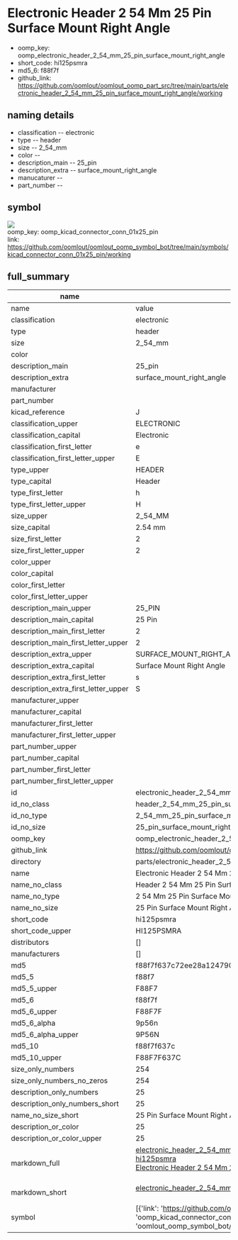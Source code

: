 # Electronic Header 2 54 Mm 25 Pin Surface Mount Right Angle

  
* oomp_key: oomp_electronic_header_2_54_mm_25_pin_surface_mount_right_angle 
* short_code: hi125psmra
* md5_6: f88f7f  
* github_link: https://github.com/oomlout/oomlout_oomp_part_src/tree/main/parts/electronic_header_2_54_mm_25_pin_surface_mount_right_angle/working  
## naming details
* classification -- electronic
* type -- header
* size -- 2_54_mm
* color -- 
* description_main -- 25_pin
* description_extra -- surface_mount_right_angle
* manucaturer -- 
* part_number -- 



## symbol

![](symbol/{index}/working/working_600.png)  
oomp_key: oomp_kicad_connector_conn_01x25_pin  
link: https://github.com/oomlout/oomlout_oomp_symbol_bot/tree/main/symbols/kicad_connector_conn_01x25_pin/working  


## full_summary
| name | value | 
| --- | --- | 
| name | value | 
| classification | electronic | 
| type | header | 
| size | 2_54_mm | 
| color |  | 
| description_main | 25_pin | 
| description_extra | surface_mount_right_angle | 
| manufacturer |  | 
| part_number |  | 
| kicad_reference | J | 
| classification_upper | ELECTRONIC | 
| classification_capital | Electronic | 
| classification_first_letter | e | 
| classification_first_letter_upper | E | 
| type_upper | HEADER | 
| type_capital | Header | 
| type_first_letter | h | 
| type_first_letter_upper | H | 
| size_upper | 2_54_MM | 
| size_capital | 2.54 mm | 
| size_first_letter | 2 | 
| size_first_letter_upper | 2 | 
| color_upper |  | 
| color_capital |  | 
| color_first_letter |  | 
| color_first_letter_upper |  | 
| description_main_upper | 25_PIN | 
| description_main_capital | 25 Pin | 
| description_main_first_letter | 2 | 
| description_main_first_letter_upper | 2 | 
| description_extra_upper | SURFACE_MOUNT_RIGHT_ANGLE | 
| description_extra_capital | Surface Mount Right Angle | 
| description_extra_first_letter | s | 
| description_extra_first_letter_upper | S | 
| manufacturer_upper |  | 
| manufacturer_capital |  | 
| manufacturer_first_letter |  | 
| manufacturer_first_letter_upper |  | 
| part_number_upper |  | 
| part_number_capital |  | 
| part_number_first_letter |  | 
| part_number_first_letter_upper |  | 
| id | electronic_header_2_54_mm_25_pin_surface_mount_right_angle | 
| id_no_class | header_2_54_mm_25_pin_surface_mount_right_angle | 
| id_no_type | 2_54_mm_25_pin_surface_mount_right_angle | 
| id_no_size | 25_pin_surface_mount_right_angle | 
| oomp_key | oomp_electronic_header_2_54_mm_25_pin_surface_mount_right_angle | 
| github_link | https://github.com/oomlout/oomlout_oomp_part_src/tree/main/parts/electronic_header_2_54_mm_25_pin_surface_mount_right_angle/working | 
| directory | parts/electronic_header_2_54_mm_25_pin_surface_mount_right_angle | 
| name | Electronic Header 2 54 Mm 25 Pin Surface Mount Right Angle | 
| name_no_class | Header 2 54 Mm 25 Pin Surface Mount Right Angle | 
| name_no_type | 2 54 Mm 25 Pin Surface Mount Right Angle | 
| name_no_size | 25 Pin Surface Mount Right Angle | 
| short_code | hi125psmra | 
| short_code_upper | HI125PSMRA | 
| distributors | [] | 
| manufacturers | [] | 
| md5 | f88f7f637c72ee28a1247908c402bf79 | 
| md5_5 | f88f7 | 
| md5_5_upper | F88F7 | 
| md5_6 | f88f7f | 
| md5_6_upper | F88F7F | 
| md5_6_alpha | 9p56n | 
| md5_6_alpha_upper | 9P56N | 
| md5_10 | f88f7f637c | 
| md5_10_upper | F88F7F637C | 
| size_only_numbers | 254 | 
| size_only_numbers_no_zeros | 254 | 
| description_only_numbers | 25 | 
| description_only_numbers_short | 25 | 
| name_no_size_short | 25 Pin Surface Mount Right Angle | 
| description_or_color | 25 | 
| description_or_color_upper | 25 | 
| markdown_full | [electronic_header_2_54_mm_25_pin_surface_mount_right_angle](https://github.com/oomlout/oomlout_oomp_part_src/tree/main/parts/electronic_header_2_54_mm_25_pin_surface_mount_right_angle/working)<br>[hi125psmra](https://github.com/oomlout/oomlout_oomp_part_src/tree/main/parts/electronic_header_2_54_mm_25_pin_surface_mount_right_angle/working)<br>[Electronic Header 2 54 Mm 25 Pin Surface Mount Right Angle](https://github.com/oomlout/oomlout_oomp_part_src/tree/main/parts/electronic_header_2_54_mm_25_pin_surface_mount_right_angle/working)<br><br> | 
| markdown_short | [electronic_header_2_54_mm_25_pin_surface_mount_right_angle](https://github.com/oomlout/oomlout_oomp_part_src/tree/main/parts/electronic_header_2_54_mm_25_pin_surface_mount_right_angle/working)<br><br> | 
| symbol | [{'link': 'https://github.com/oomlout/oomlout_oomp_symbol_bot/tree/main/symbols/kicad_connector_conn_01x25_pin', 'oomp_key': 'oomp_kicad_connector_conn_01x25_pin', 'directory': 'oomlout_oomp_symbol_bot/symbols/kicad_connector_conn_01x25_pin//working/working.kicad_sym', 'index': 0}] | 
